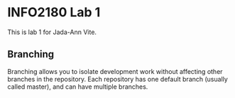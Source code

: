 # INFO2180 Lab 1

This is lab 1 for Jada-Ann Vite.

## Branching

Branching allows you to isolate development work without affecting other branches in the repository. Each repository has one default branch (usually called master), and can have multiple branches.